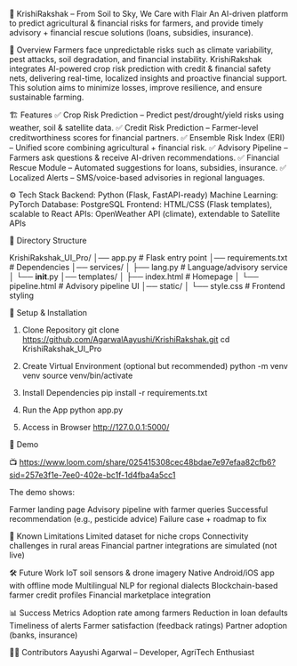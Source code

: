 🌱 KrishiRakshak – From Soil to Sky, We Care with Flair
An AI-driven platform to predict agricultural & financial risks for farmers, and provide timely advisory + financial rescue solutions (loans, subsidies, insurance).


🚀 Overview
Farmers face unpredictable risks such as climate variability, pest attacks, soil degradation, and financial instability.
KrishiRakshak integrates AI-powered crop risk prediction with credit & financial safety nets, delivering real-time, localized insights and proactive financial support.
This solution aims to minimize losses, improve resilience, and ensure sustainable farming.


🏗️ Features
✅ Crop Risk Prediction – Predict pest/drought/yield risks using weather, soil & satellite data.
✅ Credit Risk Prediction – Farmer-level creditworthiness scores for financial partners.
✅ Ensemble Risk Index (ERI) – Unified score combining agricultural + financial risk.
✅ Advisory Pipeline – Farmers ask questions & receive AI-driven recommendations.
✅ Financial Rescue Module – Automated suggestions for loans, subsidies, insurance.
✅ Localized Alerts – SMS/voice-based advisories in regional languages.


⚙️ Tech Stack
Backend: Python (Flask, FastAPI-ready)
Machine Learning: PyTorch
Database: PostgreSQL
Frontend: HTML/CSS (Flask templates), scalable to React
APIs: OpenWeather API (climate), extendable to Satellite APIs



📂 Directory Structure

KrishiRakshak_UI_Pro/
│── app.py # Flask entry point
│── requirements.txt # Dependencies
│── services/
│ ├── lang.py # Language/advisory service
│ └── __init__.py
│── templates/
│ ├── index.html # Homepage
│ └── pipeline.html # Advisory pipeline UI
│── static/
│ └── style.css # Frontend styling



🔧 Setup & Installation

1. Clone Repository
git clone https://github.com/AgarwalAayushi/KrishiRakshak.git
cd KrishiRakshak_UI_Pro

2. Create Virtual Environment (optional but recommended)
python -m venv venv
source venv/bin/activate

3. Install Dependencies
pip install -r requirements.txt

4. Run the App
python app.py

5. Access in Browser
http://127.0.0.1:5000/


🎥 Demo

📺 https://www.loom.com/share/025415308cec48bdae7e97efaa82cfb6?sid=257e3f1e-7ee0-402e-bc1f-1d4fba4a5cc1

The demo shows:

Farmer landing page
Advisory pipeline with farmer queries
Successful recommendation (e.g., pesticide advice)
Failure case + roadmap to fix


🔬 Known Limitations
Limited dataset for niche crops
Connectivity challenges in rural areas
Financial partner integrations are simulated (not live)


🛠️ Future Work
IoT soil sensors & drone imagery
Native Android/iOS app with offline mode
Multilingual NLP for regional dialects
Blockchain-based farmer credit profiles
Financial marketplace integration


📊 Success Metrics
Adoption rate among farmers
Reduction in loan defaults
Timeliness of alerts
Farmer satisfaction (feedback ratings)
Partner adoption (banks, insurance)


👩‍💻 Contributors
Aayushi Agarwal – Developer, AgriTech Enthusiast
